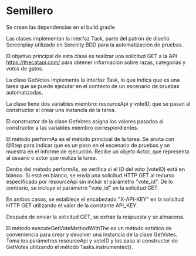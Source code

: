 # Semillero

Se crean las dependencias en el build.gradle


Las clases  implementan la interfaz Task, parte del patrón de diseño Screenplay utilizado en Serenity BDD para la automatización de pruebas.

El objetivo principal de esta clase es realizar una solicitud GET a la API https://thecatapi.com/ para obtener información sobre razas, categorías y votos de gatos.


La clase GetVotes implementa la interfaz Task, lo que indica que es una tarea que se puede ejecutar en el contexto de un escenario de pruebas automatizadas.

La clase tiene dos variables miembro: resourceApi y voteID, que se pasan al constructor al crear una instancia de la tarea.

El constructor de la clase GetVotes asigna los valores pasados al constructor a las variables miembro correspondientes.

El método performAs es el método principal de la tarea. Se anota con @Step para indicar que es un paso en el escenario de pruebas y se muestra en el informe de ejecución. Recibe un objeto Actor, que representa al usuario o actor que realiza la tarea.

Dentro del método performAs, se verifica si el ID del voto (voteID) está en blanco. Si está en blanco, se envía una solicitud HTTP GET al recurso especificado por resourceApi sin incluir el parámetro "vote_id". De lo contrario, se incluye el parámetro "vote_id" en la solicitud GET.

En ambos casos, se establece el encabezado "X-API-KEY" en la solicitud HTTP GET utilizando el valor de la constante API_KEY.

Después de enviar la solicitud GET, se extrae la respuesta y se almacena.

El método executeGetVoteMethodWithThe es un método estático de conveniencia para crear y devolver una instancia de la clase GetVotes. Toma los parámetros resourceApi y voteID y los pasa al constructor de GetVotes utilizando el método Tasks.instrumented().


